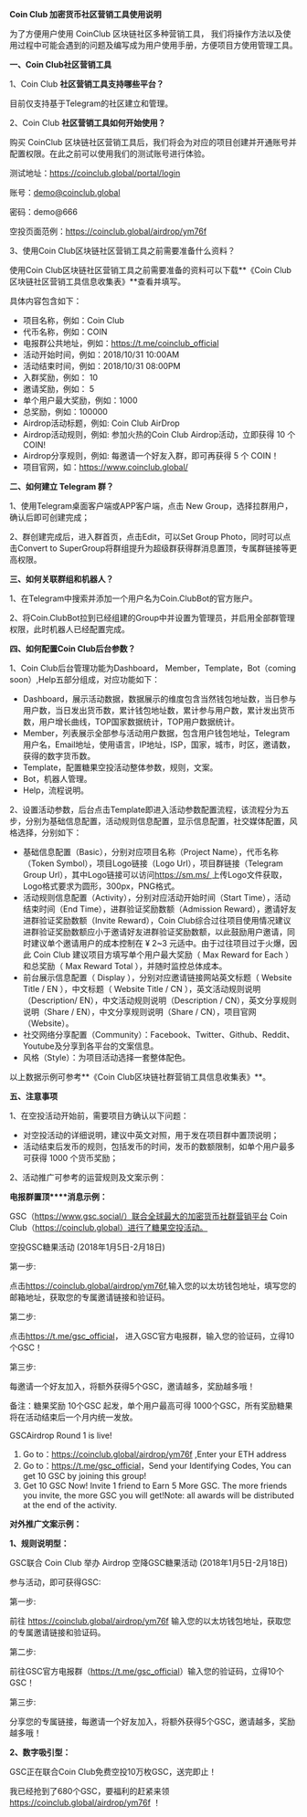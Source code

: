 **Coin Club 加密货币社区营销工具使用说明**



为了方便用户使用 CoinClub 区块链社区多种营销工具， 我们将操作方法以及使用过程中可能会遇到的问题及编写成为用户使用手册，方便项目方使用管理工具。



**一、Coin Club社区营销工具**



1、Coin Club **社区营销工具支持哪些平台？**

目前仅支持基于Telegram的社区建立和管理。



2、Coin Club **社区营销工具如何开始使用？**

购买 CoinClub 区块链社区营销工具后，我们将会为对应的项目创建并开通账号并配置权限。在此之前可以使用我们的测试账号进行体验。

测试地址：<https://coinclub.global/portal/login>

账号：demo@coinclub.global

密码：demo@666             

空投页面范例：<https://coinclub.global/airdrop/ym76f>



3、使用Coin Club区块链社区营销工具之前需要准备什么资料？

使用Coin Club区块链社区营销工具之前需要准备的资料可以下载**《Coin Club区块链社区营销工具信息收集表》**查看并填写。

具体内容包含如下：

- 项目名称，例如：Coin Club
- 代币名称，例如：COIN
- 电报群公共地址，例如：https://t.me/coinclub_official
- 活动开始时间，例如：2018/10/31     10:00AM
- 活动结束时间，例如：2018/10/31     08:00PM
- 入群奖励，例如： 10
- 邀请奖励，例如： 5
- 单个用户最大奖励，例如：1000
- 总奖励，例如：100000
- Airdrop活动标题，例如: Coin Club     AirDrop
- Airdrop活动规则，例如: 参加火热的Coin Club     Airdrop活动，立即获得 10 个     COIN! 
- Airdrop分享规则，例如: 每邀请一个好友入群，即可再获得 5 个 COIN！
- 项目官网，如：<https://www.coinclub.global/>



**二、如何建立 Telegram  群？**

1、使用Telegram桌面客户端或APP客户端，点击 New Group，选择拉群用户，确认后即可创建完成；

2、群创建完成后，进入群首页，点击Edit，可以Set Group Photo，同时可以点击Convert to SuperGroup将群组提升为超级群获得群消息置顶，专属群链接等更高权限。



**三、如何关联群组和机器人？**

1、在Telegram中搜索并添加一个用户名为Coin.ClubBot的官方账户。

2、将Coin.ClubBot拉到已经组建的Group中并设置为管理员，并启用全部群管理权限，此时机器人已经配置完成。



**四、如何配置Coin Club后台参数？**

1、Coin Club后台管理功能为Dashboard， Member，Template，Bot（coming soon）,Help五部分组成，对应功能如下：

- Dashboard，展示活动数据，数据展示的维度包含当然钱包地址数，当日参与用户数，当日发出货币数，累计钱包地址数，累计参与用户数，累计发出货币数，用户增长曲线，TOP国家数据统计，TOP用户数据统计。
- Member，列表展示全部参与活动用户数据，包含用户钱包地址，Telegram用户名，Email地址，使用语言，IP地址，ISP，国家，城市，时区，邀请数，获得的数字货币数。
- Template，配置糖果空投活动整体参数，规则，文案。
- Bot，机器人管理。
- Help，流程说明。

2、设置活动参数，后台点击Template即进入活动参数配置流程，该流程分为五步，分别为基础信息配置，活动规则信息配置，显示信息配置，社交媒体配置，风格选择，分别如下：

- 基础信息配置（Basic），分别对应项目名称（Project Name），代币名称（Token Symbol），项目Logo链接（Logo     Url），项目群链接（Telegram     Group Url），其中Logo链接可以访问[https://sm.ms/ ](https://sm.ms/)上传Logo文件获取，Logo格式要求为圆形，300px，PNG格式。
- 活动规则信息配置（Activity），分别对应活动开始时间（Start Time），活动结束时间（End Time），进群验证奖励数额（Admission     Reward），邀请好友进群验证奖励数额（Invite     Reward），Coin Club综合过往项目使用情况建议进群验证奖励数额应小于邀请好友进群验证奖励数额，以此鼓励用户邀请，同时建议单个邀请用户的成本控制在 ¥ 2~3 元适中。由于过往项目过于火爆，因此     Coin Club 建议项目方填写单个用户最大奖励（ Max Reward for     Each ）和总奖励（ Max Reward Total ），并随时监控总体成本。
- 前台展示信息配置（     Display ），分别对应邀请链接网站英文标题（ Website Title /     EN ），中文标题（ Website     Title / CN ），英文活动规则说明（Description/ EN），中文活动规则说明（Description     / CN），英文分享规则说明（Share / EN），中文分享规则说明（Share / CN），项目官网（Website）。
- 社交网络分享配置（Community）：Facebook、Twitter、Github、Reddit、Youtube及分享到各平台的文案信息。
- 风格（Style）：为项目活动选择一套整体配色。

以上数据示例可参考**《Coin Club区块链社群营销工具信息收集表》**。



**五、注意事项**

1、在空投活动开始前，需要项目方确认以下问题：

- 对空投活动的详细说明，建议中英文对照，用于发在项目群中置顶说明；
- 活动结束后发币的规则，包括发币的时间，发币的数额限制，如单个用户最多可获得 1000 个货币奖励；

2、活动推广可参考的运营规则及文案示例：

**电报****群置****顶****消息示例：**

GSC（https://www.gsc.social/）联合全球最大的加密货币社群营销平台 Coin Club（https://coinclub.global）进行了糖果空投活动。

空投GSC糖果活动 (2018年1月5日-2月18日)

第一步:

点击<https://coinclub.global/airdrop/ym76f>,输入您的以太坊钱包地址，填写您的邮箱地址，获取您的专属邀请链接和验证码。

第二步:

点击<https://t.me/gsc_official>， 进入GSC官方电报群，输入您的验证码，立得10个GSC！

第三步:

每邀请一个好友加入，将额外获得5个GSC，邀请越多，奖励越多哦！

备注：糖果奖励 10个GSC 起发，单个用户最高可得 1000个GSC，所有奖励糖果将在活动结束后一个月内统一发放。

GSCAirdrop Round 1 is live!

1. Go to：<https://coinclub.global/airdrop/ym76f> ,Enter     your ETH address
2. Go to：<https://t.me/gsc_official>，Send your Identifying Codes, You     can get 10 GSC by joining this group!
3. Get 10 GSC Now!     Invite 1 friend to Earn 5 More GSC. The more friends you invite, the more GSC     you will get!Note: all awards will be distributed at the end of the     activity.



**对外推广文案示例：**



**1、规则说明型：**

GSC联合 Coin Club 举办 Airdrop 空降GSC糖果活动 (2018年1月5日-2月18日)

参与活动，即可获得GSC:

第一步:

前往 <https://coinclub.global/airdrop/ym76f>  输入您的以太坊钱包地址，获取您的专属邀请链接和验证码。

第二步:

前往GSC官方电报群（<https://t.me/gsc_official>）输入您的验证码，立得10个GSC！

第三步:

分享您的专属链接，每邀请一个好友加入，将额外获得5个GSC，邀请越多，奖励越多哦！



**2、数字吸引型：**

GSC正在联合Coin Club免费空投10万枚GSC，送完即止！

我已经抢到了680个GSC，要福利的赶紧来领 <https://coinclub.global/airdrop/ym76f> ！

 

 

